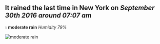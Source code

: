 ## It rained the last time in New York on *September 30th 2016 around 07:07 am*
💧  **moderate rain** *Humidity 79%*

![moderate rain](http://openweathermap.org/img/w/10d.png)
